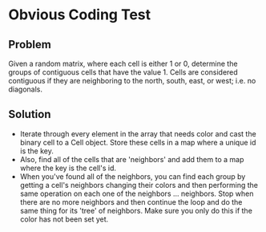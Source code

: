 # Obvious Coding Test #
## Problem ##
Given a random matrix, where each cell is either 1 or 0, determine the groups of contiguous cells that have the value 1. Cells are considered contiguous if they are neighboring to the north, south, east, or west; i.e. no diagonals.

## Solution ##
* Iterate through every element in the array that needs color and cast the binary cell to a Cell object. Store these cells in a map where a unique id is the key.
* Also, find all of the cells that are 'neighbors' and add them to a map where the key is the cell's id.
* When you've found all of the neighbors, you can find each group by getting a cell's neighbors changing their colors and then performing the same operation on each one of the neighbors ... neighbors. Stop when there are no more neighbors and then continue the loop and do the same thing for its 'tree' of neighbors. Make sure you only do this if the color has not been set yet.
